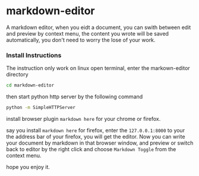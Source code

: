 # markdown-editor
A markdown editor, when you eidt a document, you can swith between edit and preview by context menu, the content you wrote will be saved automatically, you don't need to worry the lose of your work.
### Install Instructions
The instruction only work on linux
open terminal, enter the markown-editor directory
``` sh
cd markdown-editor
```
then start python http server by the following command
``` sh
python -m SimpleHTTPServer
```
install browser plugin `markdown here` for your chrome or firefox.

say you install `markdown here` for firefox, enter the `127.0.0.1:8000` to your the address bar of your firefox, you will get the editor. Now you can write your document by markdown in that browser window, and preview or switch back to editor by the right click and choose `Markdown Toggle` from the context menu.

hope you enjoy it.


